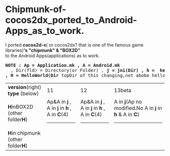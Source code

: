 Chipmunk-of-cocos2dx_ported_to_Android-Apps_as_to_work.
=============================
I ported **cocos2d-x**( or cocos2dx? that is one of the famous game libraries)**'s "chipmunk" & "BOX2D"**  
to the Android Apps(applications) as  to work.  
<pre><b>NOTE : Ap = Application.mk , A = Android.mk</b>
&nbsp; , Dir(fld) = Directory(or Folder) , <b>j = jni(Dir) , h =  helloworld(Dir) , C = Classes(Dir)
, H = HelloWorld(Dir</b> topDir of this changing,not abobe helloworldDir.<b>)</b> , <b>t = template(Dir</b> without <b>H</b>)
</pre>
<table><tr>
<td><b>version</b>(right)<br><b>type</b> (below)</td><td>11</td><td>12</td><td>13beta</td></tr>
<tr><td><b>H</b>inBOX2D<br>(other folder<b>H</b>)</td>
<td>Ap&A in <b>j</b> , A in <b>j</b> in <b>h</b> , A in <b>C</b>(4)<hr></td>
<td>Ap&A in <b>j</b> , A in <b>j</b> in <b>h</b> , A in <b>C</b>(4)<hr></td>
<td>A in <b>j</b>(Ap no modified.No A in <b>j</b> in <b>h</b> & A in <b>C</b>)<hr></td></tr>

<tr><td><b>H</b>in chipmunk<br>(other folder<b>H</b>)</pre></td>
<td><br>&nbsp;</td>
<td><br>&nbsp;</td>
<td><br>&nbsp;</td></tr></table>
  
